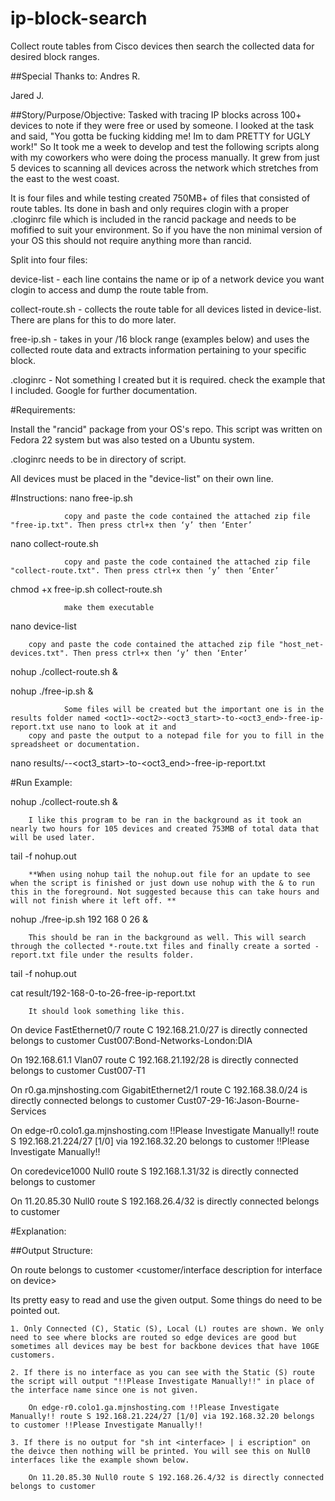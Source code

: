 # ip-block-search
Collect route tables from Cisco devices then search the collected data for desired block ranges.

##Special Thanks to:
Andres R.

Jared J.

##Story/Purpose/Objective:
Tasked with tracing IP blocks across 100+ devices to note if they were free or used by someone. I looked at the task
and said, "You gotta be fucking kidding me! Im to dam PRETTY for UGLY work!" So It took me a week to develop and test the following 
scripts along with my coworkers who were doing the process manually. It grew from just 5 devices to scanning all devices across the
network which stretches from the east to the west coast. 

It is four files and while testing created 750MB+ of files that consisted of route tables. Its done in bash and only requires clogin with a proper .cloginrc file which is included in the rancid package and needs to be mofified to suit your environment. So if you have the non minimal version of your OS this should not require anything more than 
rancid. 

Split into four files: 

device-list - each line contains the name or ip of a network device you want clogin to access and dump the route table from.

collect-route.sh - collects the route table for all devices listed in device-list. There are plans for this to do more later. 

free-ip.sh - takes in your /16 block range (examples below) and uses the collected route data and extracts information pertaining 
			 to your specific block. 

.cloginrc - Not something I created but it is required. check the example that I included. Google for further documentation. 

#Requirements:

Install the "rancid" package from your OS's repo. This script was written on Fedora 22 system but was also tested on a Ubuntu system.

.cloginrc needs to be in directory of script.

All devices must be placed in the "device-list" on their own line. 

#Instructions:
nano free-ip.sh

                copy and paste the code contained the attached zip file "free-ip.txt". Then press ctrl+x then ‘y’ then ‘Enter’

nano collect-route.sh

                copy and paste the code contained the attached zip file "collect-route.txt". Then press ctrl+x then ‘y’ then ‘Enter’

chmod +x free-ip.sh collect-route.sh

                make them executable 

nano device-list

		copy and paste the code contained the attached zip file "host_net-devices.txt". Then press ctrl+x then ‘y’ then ‘Enter’

nohup ./collect-route.sh &

nohup ./free-ip.sh <value of first octet> <value of second octet> <value of start of range third octet> <value of start of range third octet> &

                Some files will be created but the important one is in the results folder named <oct1>-<oct2>-<oct3_start>-to-<oct3_end>-free-ip-report.txt use nano to look at it and 
		copy and paste the output to a notepad file for you to fill in the spreadsheet or documentation.         

nano results/<oct1>-<oct2>-<oct3_start>-to-<oct3_end>-free-ip-report.txt

#Run Example: 

nohup ./collect-route.sh & 

		I like this program to be ran in the background as it took an nearly two hours for 105 devices and created 753MB of total data that will be used later. 

tail -f nohup.out
			
		**When using nohup tail the nohup.out file for an update to see when the script is finished or just down use nohup with the & to run this in the foreground. Not suggested because this can take hours and will not finish where it left off. **

nohup ./free-ip.sh 192 168 0 26 & 
		
		This should be ran in the background as well. This will search through the collected *-route.txt files and finally create a sorted -report.txt file under the results folder.

tail -f nohup.out

cat result/192-168-0-to-26-free-ip-report.txt

		It should look something like this. 

On device FastEthernet0/7 route C 192.168.21.0/27 is directly connected belongs to customer Cust007:Bond-Networks-London:DIA

On 192.168.61.1 Vlan07 route C 192.168.21.192/28 is directly connected belongs to customer Cust007-T1

On r0.ga.mjnshosting.com GigabitEthernet2/1 route C 192.168.38.0/24 is directly connected belongs to customer Cust07-29-16:Jason-Bourne-Services

On edge-r0.colo1.ga.mjnshosting.com !!Please Investigate Manually!! route S 192.168.21.224/27 [1/0] via 192.168.32.20 belongs to customer !!Please Investigate Manually!!

On coredevice1000 Null0 route S 192.168.1.31/32 is directly connected belongs to customer

On 11.20.85.30 Null0 route S 192.168.26.4/32 is directly connected belongs to customer

#Explanation:

##Output Structure:

On <device name from device-list> <interface on device> route <route from device that contains our desired blick> belongs to customer <customer/interface description for interface on device>

Its pretty easy to read and use the given output. Some things do need to be pointed out. 

	1. Only Connected (C), Static (S), Local (L) routes are shown. We only need to see where blocks are routed so edge devices are good but sometimes all devices may be best for backbone devices that have 10GE customers. 

	2. If there is no interface as you can see with the Static (S) route the script will output "!!Please Investigate Manually!!" in place of the interface name since one is not given. 

		On edge-r0.colo1.ga.mjnshosting.com !!Please Investigate Manually!! route S 192.168.21.224/27 [1/0] via 192.168.32.20 belongs to customer !!Please Investigate Manually!!

	3. If there is no output for "sh int <interface> | i escription" on the deivce then nothing will be printed. You will see this on Null0 interfaces like the example shown below. 

		On 11.20.85.30 Null0 route S 192.168.26.4/32 is directly connected belongs to customer
